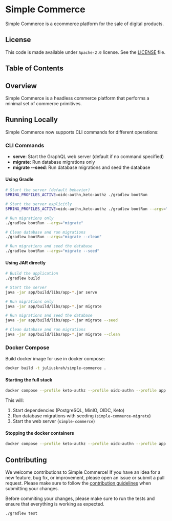 # Simple Commerce

Simple Commerce is a ecommerce platform for the sale of digital products.

## License

This code is made available under `Apache-2.0` license. See the [LICENSE](./LICENSE) file.

## Table of Contents

## Overview

Simple Commerce is a headless commerce platform that performs a minimal set of commerce primitives.

## Running Locally

Simple Commerce now supports CLI commands for different operations:

### CLI Commands

- **serve**: Start the GraphQL web server (default if no command specified)
- **migrate**: Run database migrations only
- **migrate --seed**: Run database migrations and seed the database

#### Using Gradle

```bash
# Start the server (default behavior)
SPRING_PROFILES_ACTIVE=oidc-authn,keto-authz ./gradlew bootRun

# Start the server explicitly
SPRING_PROFILES_ACTIVE=oidc-authn,keto-authz ./gradlew bootRun --args="serve"

# Run migrations only
./gradlew bootRun --args="migrate"

# Clean database and run migrations
./gradlew bootRun --args="migrate --clean"

# Run migrations and seed the database
./gradlew bootRun --args="migrate --seed"
```

#### Using JAR directly

```bash
# Build the application
./gradlew build

# Start the server
java -jar app/build/libs/app-*.jar serve

# Run migrations only
java -jar app/build/libs/app-*.jar migrate

# Run migrations and seed the database
java -jar app/build/libs/app-*.jar migrate --seed

# Clean database and run migrations
java -jar app/build/libs/app-*.jar migrate --clean
```

### Docker Compose

Build docker image for use in docker compose:

```bash
docker build -t juliuskrah/simple-commerce .
```

#### Starting the full stack

```bash
docker compose --profile keto-authz --profile oidc-authn --profile app up -d
```

This will:
1. Start dependencies (PostgreSQL, MinIO, OIDC, Keto)
2. Run database migrations with seeding (`simple-commerce-migrate`)
3. Start the web server (`simple-commerce`)

#### Stopping the docker containers

```bash
docker compose --profile keto-authz --profile oidc-authn --profile app down --remove-orphans 
```

## Contributing

We welcome contributions to Simple Commerce!
If you have an idea for a new feature, bug fix, or improvement, please open an issue or submit a pull request.
Please make sure to follow the [contribution guidelines](./.github/CONTRIBUTING.md) when submitting your changes.

Before commiting your changes, please make sure to run the tests and ensure that everything is working as expected.

```bash
./gradlew test
```
